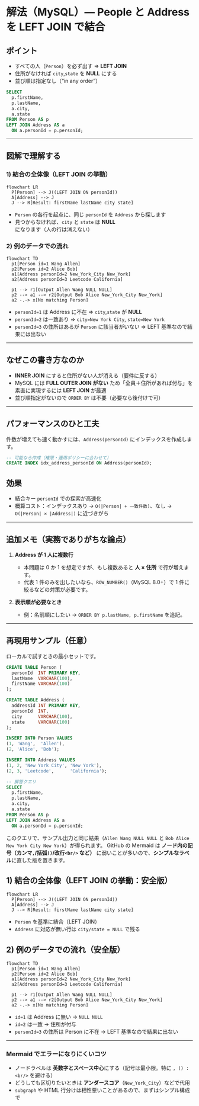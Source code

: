 # 解法（MySQL）— People と Address を LEFT JOIN で結合

## **ポイント**

- すべての人（`Person`）を必ず出す ⇒ **LEFT JOIN**
- 住所がなければ `city`,`state` を **NULL** にする
- 並び順は指定なし（“in any order”）

```sql
SELECT
  p.firstName,
  p.lastName,
  a.city,
  a.state
FROM Person AS p
LEFT JOIN Address AS a
  ON a.personId = p.personId;
```

---

## 図解で理解する

### 1) 結合の全体像（LEFT JOIN の挙動）

```mermaid
flowchart LR
  P[Person] --> J((LEFT JOIN ON personId))
  A[Address] --> J
  J --> R[Result: firstName lastName city state]
```

- `Person` の各行を起点に、同じ `personId` を `Address` から探します
- 見つからなければ、`city` と `state` は **NULL** になります（人の行は消えない）

### 2) 例のデータでの流れ

```mermaid
flowchart TD
  p1[Person id=1 Wang Allen]
  p2[Person id=2 Alice Bob]
  a1[Address personId=2 New_York_City New_York]
  a2[Address personId=3 Leetcode California]

  p1 --> r1[Output Allen Wang NULL NULL]
  p2 --> a1 --> r2[Output Bob Alice New_York_City New_York]
  a2 -.-> x[No matching Person]
```

- `personId=1` は Address に不在 ⇒ `city`,`state` が **NULL**
- `personId=2` は一致あり ⇒ `city=New York City`, `state=New York`
- `personId=3` の住所はあるが `Person` に該当者がいない ⇒ LEFT 基準なので結果には出ない

---

## なぜこの書き方なのか

- **INNER JOIN** にすると住所がない人が消える（要件に反する）
- MySQL には **FULL OUTER JOIN がない** ため「全員＋住所があれば付与」を素直に実現するには **LEFT JOIN** が最適
- 並び順指定がないので `ORDER BY` は不要（必要なら後付けで可）

---

## パフォーマンスのひと工夫

件数が増えても速く動かすには、`Address(personId)` にインデックスを作成します。

```sql
-- 可能なら作成（権限・運用ポリシーに合わせて）
CREATE INDEX idx_address_personId ON Address(personId);
```

## **効果**

- 結合キー `personId` での探索が高速化
- 概算コスト：インデックスあり → `O(|Person| + 一致件数)`、なし → `O(|Person| × |Address|)` に近づきがち

---

## 追加メモ（実務でありがちな論点）

1. **Address が 1 人に複数行**

   - 本問題は 0 か 1 を想定ですが、もし複数あると **人 × 住所** で行が増えます。
   - 代表 1 件のみを出したいなら、`ROW_NUMBER()`（MySQL 8.0+）で 1 件に絞るなどの対策が必要です。

2. **表示順が必要なとき**

   - 例：名前順にしたい → `ORDER BY p.lastName, p.firstName` を追記。

---

## 再現用サンプル（任意）

ローカルで試すときの最小セットです。

```sql
CREATE TABLE Person (
  personId  INT PRIMARY KEY,
  lastName  VARCHAR(100),
  firstName VARCHAR(100)
);

CREATE TABLE Address (
  addressId INT PRIMARY KEY,
  personId  INT,
  city      VARCHAR(100),
  state     VARCHAR(100)
);

INSERT INTO Person VALUES
(1, 'Wang',  'Allen'),
(2, 'Alice', 'Bob');

INSERT INTO Address VALUES
(1, 2, 'New York City', 'New York'),
(2, 3, 'Leetcode',      'California');

-- 解答クエリ
SELECT
  p.firstName,
  p.lastName,
  a.city,
  a.state
FROM Person AS p
LEFT JOIN Address AS a
  ON a.personId = p.personId;
```

このクエリで、サンプル出力と同じ結果（`Allen Wang NULL NULL` と `Bob Alice New York City New York`）が得られます。
GitHub の Mermaid は **ノード内の記号（カンマ`,`/括弧`()`/改行`<br/>` など）** に弱いことが多いので、**シンプルなラベル**に直した版を置きます。

## 1) 結合の全体像（LEFT JOIN の挙動：安全版）

```mermaid
flowchart LR
  P[Person] --> J((LEFT JOIN ON personId))
  A[Address] --> J
  J --> R[Result: firstName lastName city state]
```

- `Person` を基準に結合（LEFT JOIN）
- `Address` に対応が無い行は `city/state = NULL` で残る

## 2) 例のデータでの流れ（安全版）

```mermaid
flowchart TD
  p1[Person id=1 Wang Allen]
  p2[Person id=2 Alice Bob]
  a1[Address personId=2 New_York_City New_York]
  a2[Address personId=3 Leetcode California]

  p1 --> r1[Output Allen Wang NULL NULL]
  p2 --> a1 --> r2[Output Bob Alice New_York_City New_York]
  a2 -.-> x[No matching Person]
```

- `id=1` は Address に無い → `NULL NULL`
- `id=2` は一致 → 住所が付与
- `personId=3` の住所は Person に不在 → LEFT 基準なので結果に出ない

---

### Mermaid でエラーになりにくいコツ

- ノードラベルは **英数字とスペース中心**にする（記号は最小限。特に `, () : <br/>` を避ける）
- どうしても区切りたいときは **アンダースコア**（`New_York_City`）などで代用
- `subgraph` や HTML 行分けは相性悪いことがあるので、まずはシンプル構成で
